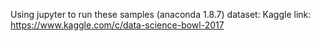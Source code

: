 

Using jupyter to run these samples (anaconda 1.8.7)
dataset: Kaggle
link: https://www.kaggle.com/c/data-science-bowl-2017



